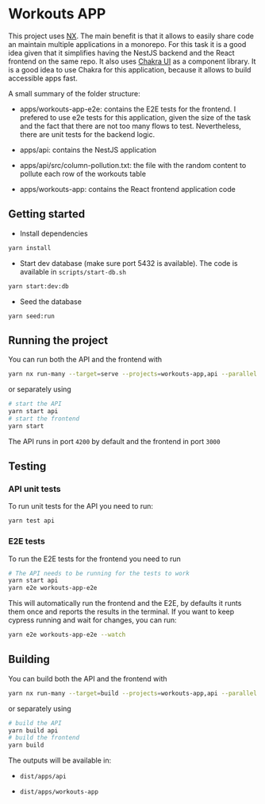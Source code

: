 # Workouts APP

This project uses [NX](https://nx.dev). The main benefit is that it allows to easily share code an maintain multiple applications in a monorepo. For this task it is a
good idea given that it simplifies having the NestJS backend and the React frontend on the same repo.
It also uses [Chakra UI](https://chakra-ui.com/) as a component library. It is a good idea to use Chakra for this application, because it allows to build accessible apps fast.

A small summary of the folder structure:

- apps/workouts-app-e2e: contains the E2E tests for the frontend. I prefered to use e2e tests for this application, given the size of the task and the fact that there are not too many flows to test. Nevertheless, there are unit tests for the backend logic.

- apps/api: contains the NestJS application

- apps/api/src/column-pollution.txt: the file with the random content to pollute each row of the workouts table

- apps/workouts-app: contains the React frontend application code

## Getting started

- Install dependencies

```bash
yarn install
```

- Start dev database (make sure port 5432 is  available). The code is available in `scripts/start-db.sh`

```bash
yarn start:dev:db
```

- Seed the database

```base
yarn seed:run
```

## Running the project

You can run both the API and the frontend with

```bash
yarn nx run-many --target=serve --projects=workouts-app,api --parallel --maxParallel=2
```

or separately using

```bash
# start the API
yarn start api
# start the frontend
yarn start
```

The API runs in port `4200` by default and the frontend in port `3000`

## Testing

### API unit tests

To run unit tests for the API you need to run:

```bash
yarn test api
```

### E2E tests

To run the E2E tests for the frontend you need to run

```bash
# The API needs to be running for the tests to work
yarn start api
yarn e2e workouts-app-e2e
```

This will automatically run the frontend and the E2E, by defaults it runts them once and reports the results in the terminal. If you want to keep cypress running and wait for changes, you can run:

```bash
yarn e2e workouts-app-e2e --watch
```

## Building

You can build both the API and the frontend with

```bash
yarn nx run-many --target=build --projects=workouts-app,api --parallel --maxParallel=2
```

or separately using

```bash
# build the API
yarn build api
# build the frontend
yarn build
```

The outputs will be available in:

- `dist/apps/api`

- `dist/apps/workouts-app`
